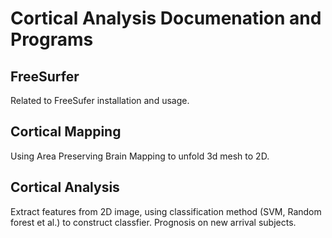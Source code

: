 # Cortical Analysis Documenation and Programs

## FreeSurfer
Related to FreeSufer installation and usage.

## Cortical Mapping
Using Area Preserving Brain Mapping to unfold 3d mesh to 2D.

## Cortical Analysis
Extract features from 2D image, using classification method (SVM, Random forest
 et al.) to construct classfier. Prognosis on new arrival subjects.    




 
